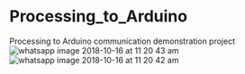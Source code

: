 # Processing_to_Arduino
Processing to Arduino communication demonstration project
![whatsapp image 2018-10-16 at 11 20 43 am](https://user-images.githubusercontent.com/13791181/46995275-a7979080-d135-11e8-9954-61ce983efaf3.jpeg)
![whatsapp image 2018-10-16 at 11 20 42 am](https://user-images.githubusercontent.com/13791181/46995283-aebe9e80-d135-11e8-8d10-dde3c7d68cb3.jpeg)
